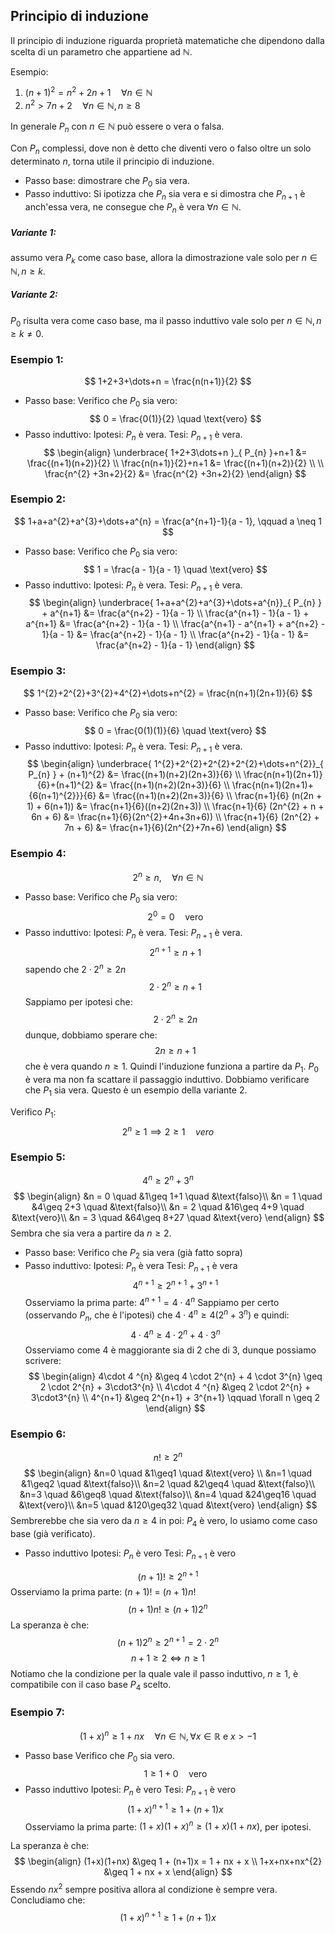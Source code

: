 ## Principio di induzione
Il principio di induzione riguarda proprietà matematiche che dipendono dalla scelta di un parametro che appartiene ad $\mathbb{N}$.

Esempio:
1. $(n+1)^{2} = n^{2}+2n+1 \quad \forall n \in \mathbb{N}$
2. $n^{2} > 7n+2 \quad \forall n \in \mathbb{N}, n\geq 8$

In generale $P_{n}$ con $n \in \mathbb{N}$ può essere o vera o falsa.

Con $P_{n}$ complessi, dove non è detto che diventi vero o falso oltre un solo determinato $n$, torna utile il principio di induzione.

- Passo base: dimostrare che $P_{0}$ sia vera.
- Passo induttivo: Si ipotizza che $P_{n}$ sia vera e si dimostra che $P_{n+1}$ è anch'essa vera, ne consegue che $P_{n}$ è vera $\forall n \in \mathbb{N}$.

##### Variante 1:
assumo vera $P_{k}$ come caso base, allora la dimostrazione vale solo per $n\in \mathbb{N}, n \geq k$.
##### Variante 2:
$P_{0}$ risulta vera come caso base, ma il passo induttivo vale solo per $n \in \mathbb{N}, n \geq k \neq 0$.

### Esempio 1:
$$
1+2+3+\dots+n = \frac{n(n+1)}{2}
$$
- Passo base:
Verifico che $P_{0}$ sia vero:
$$
0 = \frac{0(1)}{2} \quad \text{vero}
$$
- Passo induttivo:
Ipotesi: $P_{n}$ è vera.
Tesi: $P_{n+1}$ è vera.
$$
\begin{align}
\underbrace{ 1+2+3\dots+n }_{ P_{n} }+n+1 &= \frac{(n+1)(n+2)}{2} \\
\frac{n(n+1)}{2}+n+1 &= \frac{(n+1)(n+2)}{2} \\ \\
\frac{n^{2} +3n+2}{2} &= \frac{n^{2} +3n+2}{2}
\end{align}
$$
### Esempio 2:
$$
1+a+a^{2}+a^{3}+\dots+a^{n} = \frac{a^{n+1}-1}{a - 1}, \qquad a \neq 1
$$

- Passo base:
Verifico che $P_{0}$ sia vero:
$$
1 = \frac{a - 1}{a - 1} \quad \text{vero} 
$$
- Passo induttivo:
Ipotesi: $P_{n}$ è vera.
Tesi: $P_{n+1}$ è vera.
$$
\begin{align}
\underbrace{ 1+a+a^{2}+a^{3}+\dots+a^{n}}_{ P_{n} } + a^{n+1} &= \frac{a^{n+2} - 1}{a - 1} \\
\frac{a^{n+1} - 1}{a - 1} + a^{n+1} &= \frac{a^{n+2} - 1}{a - 1} \\
\frac{a^{n+1} - a^{n+1} + a^{n+2} - 1}{a - 1} &= \frac{a^{n+2} - 1}{a - 1} \\
\frac{a^{n+2} - 1}{a - 1} &= \frac{a^{n+2} - 1}{a - 1}
\end{align}
$$

### Esempio 3:
$$
1^{2}+2^{2}+3^{2}+4^{2}+\dots+n^{2} = \frac{n(n+1)(2n+1)}{6}
$$

- Passo base:
Verifico che $P_{0}$ sia vero:
$$
0 = \frac{0(1)(1)}{6} \quad \text{vero} 
$$
- Passo induttivo:
Ipotesi: $P_{n}$ è vera.
Tesi: $P_{n+1}$ è vera.
$$
\begin{align}
\underbrace{ 1^{2}+2^{2}+2^{2}+2^{2}+\dots+n^{2}}_{ P_{n} } + (n+1)^{2} &= \frac{(n+1)(n+2)(2n+3)}{6} \\
\frac{n(n+1)(2n+1)}{6}+(n+1)^{2} &= \frac{(n+1)(n+2)(2n+3)}{6} \\
\frac{n(n+1)(2n+1)+{6(n+1)^{2}}}{6} &= \frac{(n+1)(n+2)(2n+3)}{6} \\
\frac{n+1}{6} (n(2n + 1) + 6(n+1)) &= \frac{n+1}{6}((n+2)(2n+3)) \\
\frac{n+1}{6} (2n^{2} + n + 6n + 6) &= \frac{n+1}{6}(2n^{2}+4n+3n+6)) \\
\frac{n+1}{6} (2n^{2} + 7n + 6) &= \frac{n+1}{6}(2n^{2}+7n+6)
\end{align}
$$
### Esempio 4:
$$
2^{n} \geq n, \quad \forall n \in \mathbb{N}
$$

- Passo base:
Verifico che $P_{0}$ sia vero:
$$
2^{0} = 0 \quad \text{vero} 
$$
- Passo induttivo:
Ipotesi: $P_{n}$ è vera.
Tesi: $P_{n+1}$ è vera.
$$
2^{n+1} \geq n+1
$$
sapendo che $2 \cdot 2^{n} \geq 2n$
$$
2 \cdot 2^{n} \geq n + 1
$$
Sappiamo per ipotesi che:
$$
2 \cdot 2^{n} \geq 2n 
$$
dunque, dobbiamo sperare che:
$$
2n \geq n + 1
$$
che è vera quando $n \geq 1$.
Quindi l'induzione funziona a partire da $P_{1}$. $P_{0}$ è vera ma non fa scattare il passaggio induttivo. Dobbiamo verificare che $P_{1}$ sia vera. Questo è un esempio della variante 2.

Verifico $P_{1}$: 
$$
2^{n} \geq 1 \implies 2 \geq 1 \quad vero
$$
### Esempio 5:
$$
4^{n} \geq 2^{n} + 3^{n}
$$
$$
\begin{align}
&n = 0 \quad &1\geq 1+1 \quad &\text{falso}\\
&n = 1 \quad &4\geq 2+3 \quad &\text{falso}\\
&n = 2 \quad &16\geq 4+9 \quad &\text{vero}\\
&n = 3 \quad &64\geq 8+27 \quad &\text{vero}
\end{align}
$$
Sembra che sia vera a partire da $n \geq 2$.

- Passo base: Verifico che $P_{2}$ sia vera (già fatto sopra)
- Passo induttivo:
Ipotesi: $P_{n}$ è vera
Tesi: $P_{n+1}$ è vera
$$
4^{n+1} \geq 2^{n+1} + 3^{n+1}
$$
Osserviamo la prima parte: $4^{n+1} = 4 \cdot 4^{n}$
Sappiamo per certo (osservando $P_{n}$, che è l'ipotesi) che $4 \cdot 4^{n} \geq 4(2^{n} + 3^{n})$ e quindi:
$$
4\cdot 4 ^{n} \geq 4 \cdot 2^{n} + 4 \cdot 3^{n}
$$
Osserviamo come $4$ è maggiorante sia di $2$ che di $3$, dunque possiamo scrivere:
$$
\begin{align}
4\cdot 4 ^{n} &\geq 4 \cdot 2^{n} + 4 \cdot 3^{n} \geq 2 \cdot 2^{n} + 3\cdot3^{n} \\
4\cdot 4 ^{n} &\geq 2 \cdot 2^{n} + 3\cdot3^{n} \\
4^{n+1} &\geq 2^{n+1} + 3^{n+1} \qquad \forall n \geq 2
\end{align}
$$

### Esempio 6:
$$
n! \geq 2^{n}
$$
$$
\begin{align}
 &n=0 \quad &1\geq1 \quad &\text{vero} \\
 &n=1 \quad &1\geq2 \quad &\text{falso}\\
 &n=2 \quad &2\geq4 \quad &\text{falso}\\
 &n=3 \quad &6\geq8 \quad &\text{falso}\\
 &n=4 \quad &24\geq16 \quad &\text{vero}\\
 &n=5 \quad &120\geq32  \quad &\text{vero}
\end{align}
$$
Sembrerebbe che sia vero da $n \geq 4$ in poi: $P_{4}$ è vero, lo usiamo come caso base (già verificato).

- Passo induttivo
Ipotesi: $P_{n}$ è vero
Tesi: $P_{n+1}$ è vero

$$
(n+1)! \geq 2^{n+1}
$$
Osserviamo la prima parte: $(n+1)!$ = $(n+1)n!$
$$
(n+1)n! \geq (n+1)2^{n}
$$
La speranza è che:
$$
(n+1)2^{n} \geq 2^{n+1} = 2 \cdot 2^{n}
$$
$$
n+1 \geq 2 \Longleftrightarrow n\geq 1
$$
Notiamo che la condizione per la quale vale il passo induttivo, $n \geq 1$, è compatibile con il caso base $P_{4}$ scelto.

### Esempio 7:
$$
(1+x)^{n} \geq 1+nx \quad \forall n \in \mathbb{N}, \forall x \in \mathbb{R} \text{ e } x > -1
$$
- Passo base
Verifico che $P_{0}$ sia vero.
$$
1 \geq 1 + 0 \quad \text{vero}
$$
- Passo induttivo
Ipotesi: $P_{n}$ è vero
Tesi: $P_{n+1}$ è vero
$$
(1+x)^{n+1} \geq 1 + (n+1)x
$$
Osserviamo la prima parte: $(1+x)(1+x)^{n} \geq (1+x)(1+nx)$, per ipotesi.

La speranza è che:
$$
\begin{align}
(1+x)(1+nx) &\geq 1 + (n+1)x = 1 + nx + x \\
1+x+nx+nx^{2} &\geq 1 + nx + x
\end{align}
$$
Essendo $nx^{2}$ sempre positiva allora al condizione è sempre vera. Concludiamo che:
$$
(1+x)^{n+1} \geq 1 + (n+1)x
$$
